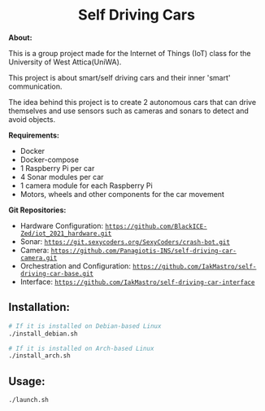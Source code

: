 <center> <h1> Self Driving Cars </h1> </center>

<b>About:</b>

This is a group project made for the Internet of Things (IoT) class for the University of West Attica(UniWA).

This project is about smart/self driving cars and their inner 'smart' communication.

The idea behind this project is to create 2 autonomous cars that can drive themselves and use sensors such as cameras and sonars to detect and avoid objects.

<b>Requirements:</b>

- Docker
- Docker-compose
- 1 Raspberry Pi per car
- 4 Sonar modules per car
- 1 camera module for each Raspberry Pi
- Motors, wheels and other components for the car movement

<b>Git Repositories:</b>

- Hardware Configuration: <code>https://github.com/BlackICE-Zed/iot_2021_hardware.git</code>
- Sonar: <code>https://git.sexycoders.org/SexyCoders/crash-bot.git</code>
- Camera: <code>https://github.com/Panagiotis-INS/self-driving-car-camera.git</code>
- Orchestration and Configuration: <code>https://github.com/IakMastro/self-driving-car-base.git</code>
- Interface: <code>https://github.com/IakMastro/self-driving-car-interface</code>

<b>Installation:</b>
---

```sh
# If it is installed on Debian-based Linux
./install_debian.sh

# If it is installed on Arch-based Linux
./install_arch.sh
```

<b>Usage:</b>
---

```sh
./launch.sh
```
